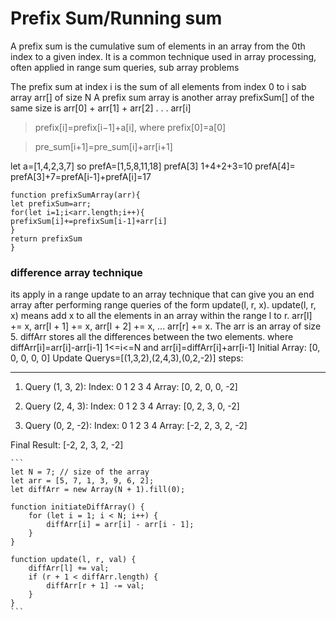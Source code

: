 # Prefix Sum/Running sum

A prefix sum is the cumulative sum of elements in an array from the 0th index to a given index. It is a common technique used in array processing, often applied in range sum queries, sub array problems

The prefix sum at index i is the sum of all elements from index 0 to i
sab array arr[] of size N A prefix sum array is another array prefixSum[] of the same size is arr[0] + arr[1] + arr[2] . . . arr[i]

> prefix[i]=prefix[i−1]+a[i], where prefix[0]=a[0]

> pre_sum[i+1]=pre_sum[i]+arr[i+1]

let a=[1,4,2,3,7] so prefA=[1,5,8,11,18]
prefA[3] 1+4+2+3=10
prefA[4]= prefA[3]+7=prefA[i-1]+prefA[i]=17

```
function prefixSumArray(arr){
let prefixSum=arr;
for(let i=1;i<arr.length;i++){
prefixSum[i]+=prefixSum[i-1]+arr[i]
}
return prefixSum
}
```

### difference array technique

its apply in a range update to an array
technique that can give you an end array after performing range queries of the form update(l, r, x).
update(l, r, x) means add x to all the elements in an array within the range l to r. arr[l] += x, arr[l + 1] += x, arr[l + 2] += x, ... arr[r] += x.
The arr is an array of size 5. diffArr stores all the differences between the two elements.
where diffArr[i]=arr[i]-arr[i-1] 1<=i<=N
and arr[i]=diffArr[i]+arr[i-1]
Initial Array: [0, 0, 0, 0, 0]
Update Querys=[(1,3,2),(2,4,3),(0,2,-2)]
steps:

---

1. Query (1, 3, 2):
   Index: 0 1 2 3 4
   Array: [0, 2, 0, 0, -2]

2. Query (2, 4, 3):
   Index: 0 1 2 3 4
   Array: [0, 2, 3, 0, -2]

3. Query (0, 2, -2):
   Index: 0 1 2 3 4
   Array: [-2, 2, 3, 2, -2]

Final Result: [-2, 2, 3, 2, -2]

    ```
    let N = 7; // size of the array
    let arr = [5, 7, 1, 3, 9, 6, 2];
    let diffArr = new Array(N + 1).fill(0);

    function initiateDiffArray() {
        for (let i = 1; i < N; i++) {
            diffArr[i] = arr[i] - arr[i - 1];
        }
    }

    function update(l, r, val) {
        diffArr[l] += val;
        if (r + 1 < diffArr.length) {
            diffArr[r + 1] -= val;
        }
    }
    ```
